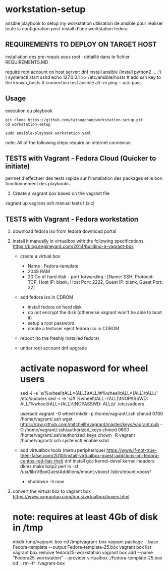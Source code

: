 # workstation-setup
ansible playbook to setup my workstation
utilisation de ansible pour réaliser toute la configuration post-install d'une workstation fedora


## REQUIREMENTS TO DEPLOY ON TARGET HOST	
installation des pre-requis sous root : détaillé dans le fichier REQUIREMENTS.MD

require root account on host server:
	dnf install ansible  (install python2 … :’(   )
	systemctl start sshd 
	echo 127.0.0.1 >> /etc/ansible/hosts
	# add ssh key to the known_hosts
	# connection test
	ansible all -m ping --ask-pass

## Usage

execution du playbook
```
git clone https://github.com/tatsugohan/workstation-setup.git
cd workstation-setup

sudo ansible-playbook workstation.yaml
```

note: All of the following  steps require an internet connexion 
## TESTS with Vagrant - Fedora Cloud (Quicker to initiate)
permet d'effectuer des tests rapide sur l'installation des packages et le bon fonctionnement des playbooks
 
1. Create a vagrant box based on the vagrant file

vagrant up
vagrans ssh 
manual tests ! (sic)

## TESTS with Vagrant - Fedora workstation
1. download fedora iso from fedora download portal
2. install it manually in virtualbox with the following specifications 
	https://blog.engineyard.com/2014/building-a-vagrant-box
	- create a virtual box
		- Name : Fedora-template
		- 2048 RAM 
		- 20 Go of hard disk
                - port forwarding : [Name: SSH, Protocol: TCP, Host IP: blank, Host Port: 2222, Guest IP: blank, Guest Port: 22] 
	- add fedora iso in CDROM
		- install fedora on hard disk
		- do not encrypt the disk (otherwise vagrant won't be able to boot it)
		- setup a root password
		- create a testuser
	  eject fedora iso in CDROM
	- reboot (to the freshly installed fedora)
	- under root account 
		dnf upgrade
		# activate nopasword for wheel users
	 	sed -i -e 's/%wheel\tALL=(ALL)\tALL/#%wheel\tALL=(ALL)\tALL/' /etc/sudoers 
                sed -i -e 's/# %wheel\tALL=(ALL)\tNOPASSWD: ALL/%wheel\tALL=(ALL)\tNOPASSWD: ALL/p' /etc/sudoers 

		useradd vagrant -G wheel
		mkdir -p /home/vagrant/.ssh
		chmod 0700 /home/vagrant/.ssh
		wget https://raw.github.com/mitchellh/vagrant/master/keys/vagrant.pub -O /home/vagrant/.ssh/authorized_keys
 		chmod 0600 /home/vagrant/.ssh/authorized_keys
		chown -R vagrant /home/vagrant/.ssh
		systemctl enable sshd		

	- add virtualbox tools (menu peripherique) 
		https://www.if-not-true-then-false.com/2010/install-virtualbox-guest-additions-on-fedora-centos-red-hat-rhel/
		dnf install gcc kernel-devel kernel-headers dkms make bzip2 perl
		ln -sf /usr/lib/VBoxGuestAdditions/mount.vboxsf /sbin/mount.vboxsf
		
        - shutdown -h now

3. convert the virtual box to vagrant box 
        https://www.vagrantup.com/docs/virtualbox/boxes.html
	# note:  requires at least 4Gb of disk in /tmp	
	mkdir /tmp/vagrant-box
	cd /tmp/vagrant-box
	vagrant package --base Fedora-template --output Fedora-template-25.box
	vagrant box list
	vagrant box remove fedora25-workstation
        vagrant box add --name "Fedora25-workstation" --provider virtualbox ./Fedora-template-25.box
	cd ..
	rm -fr ./vagrant-box
